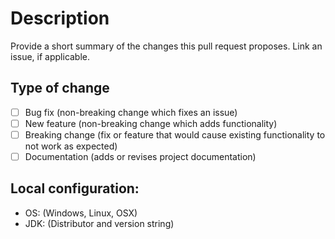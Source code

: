 # Description

Provide a short summary of the changes this pull request proposes. Link an issue, if applicable.

## Type of change

- [ ] Bug fix (non-breaking change which fixes an issue)
- [ ] New feature (non-breaking change which adds functionality)
- [ ] Breaking change (fix or feature that would cause existing functionality to not work as expected)
- [ ] Documentation (adds or revises project documentation)

## Local configuration:
- OS: (Windows, Linux, OSX)
- JDK: (Distributor and version string)
